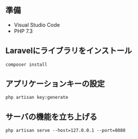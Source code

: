## 準備
- Visual Studio Code
- PHP 7.3

## Laravelにライブラリをインストール
```shell
composer install
```

## アプリケーションキーの設定
```shell
php artisan key:generate
```

## サーバの機能を立ち上げる
```shell
php artisan serve --host=127.0.0.1 --port=8080
```


